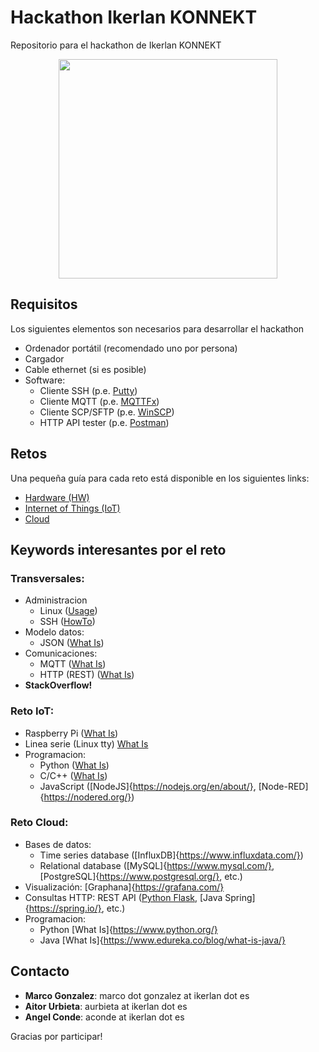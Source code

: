 # Hackathon Ikerlan KONNEKT
Repositorio para el hackathon de Ikerlan KONNEKT

<p align="center">
  <img width="350" height="351" src="https://www.ikerlan.es/img/ikerlan-konnekt/logo-footer.png">
</p>

## Requisitos
Los siguientes elementos son necesarios para desarrollar el hackathon

* Ordenador portátil (recomendado uno por persona)
* Cargador
* Cable ethernet (si es posible)
* Software:
  * Cliente SSH (p.e. [Putty](https://www.putty.org/))
  * Cliente MQTT (p.e. [MQTTFx](https://mqttfx.jensd.de/))
  * Cliente SCP/SFTP (p.e. [WinSCP](https://winscp.net/eng/index.php))
  * HTTP API tester (p.e. [Postman](https://www.getpostman.com/))

## Retos
Una pequeña guía para cada reto está disponible en los siguientes links:
 * [Hardware (HW)](https://github.com/ikerlan2015/hackathon/tree/master/hw)
 * [Internet of Things (IoT)](https://github.com/ikerlan2015/hackathon/tree/master/iot)
 * [Cloud](https://github.com/ikerlan2015/hackathon/tree/master/cloud)

## Keywords interesantes por el reto
### Transversales:
  * Administracion
    * Linux ([Usage](https://www.raspberrypi.org/documentation/linux/usage/))
    * SSH ([HowTo](https://www.howtogeek.com/311287/how-to-connect-to-an-ssh-server-from-windows-macos-or-linux/))
  * Modelo datos:
    * JSON ([What Is](https://developer.mozilla.org/en-US/docs/Learn/JavaScript/Objects/JSON))
  * Comunicaciones:
    * MQTT ([What Is](https://randomnerdtutorials.com/what-is-mqtt-and-how-it-works/))
    * HTTP (REST) ([What Is](https://spring.io/understanding/REST))
  * **StackOverflow!**
### Reto IoT:
  * Raspberry Pi ([What Is](https://www.raspberrypi.org/))
  * Linea serie (Linux tty) [What Is](https://askubuntu.com/questions/481906/what-does-tty-stand-for)
  * Programacion:
    * Python ([What Is](https://www.python.org/))
    * C/C++ ([What Is](https://www.programiz.com/c-programming))
    * JavaScript ([NodeJS]{https://nodejs.org/en/about/}, [Node-RED]{https://nodered.org/})
### Reto Cloud:
  * Bases de datos:
    * Time series database ([InfluxDB]{https://www.influxdata.com/})
    * Relational database ([MySQL]{https://www.mysql.com/}, [PostgreSQL]{https://www.postgresql.org/}, etc.)
  * Visualización: [Graphana]{https://grafana.com/}
  * Consultas HTTP: REST API ([Python Flask](http://flask.pocoo.org/), [Java Spring]{https://spring.io/}, etc.)
  * Programacion:
    * Python [What Is]{https://www.python.org/}
    * Java [What Is]{https://www.edureka.co/blog/what-is-java/}

## Contacto
 * **Marco Gonzalez**: marco dot gonzalez at ikerlan dot es
 * **Aitor Urbieta**: aurbieta at ikerlan dot es
 * **Angel Conde**: aconde at ikerlan dot es


Gracias por participar!
